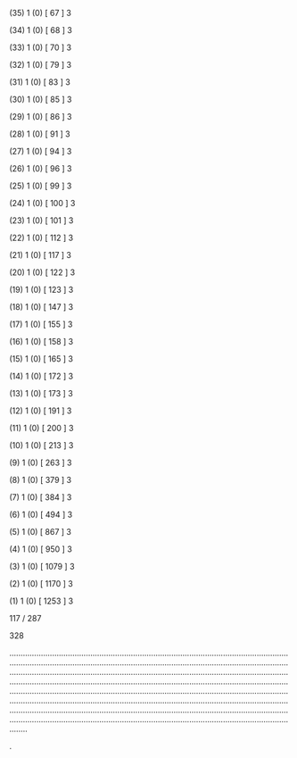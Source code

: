 (35) 1 (0) [ 67 ] 3 


(34) 1 (0) [ 68 ] 3 


(33) 1 (0) [ 70 ] 3 


(32) 1 (0) [ 79 ] 3 


(31) 1 (0) [ 83 ] 3 


(30) 1 (0) [ 85 ] 3 


(29) 1 (0) [ 86 ] 3 


(28) 1 (0) [ 91 ] 3 


(27) 1 (0) [ 94 ] 3 


(26) 1 (0) [ 96 ] 3 


(25) 1 (0) [ 99 ] 3 


(24) 1 (0) [ 100 ] 3 


(23) 1 (0) [ 101 ] 3 


(22) 1 (0) [ 112 ] 3 


(21) 1 (0) [ 117 ] 3 


(20) 1 (0) [ 122 ] 3 


(19) 1 (0) [ 123 ] 3 


(18) 1 (0) [ 147 ] 3 


(17) 1 (0) [ 155 ] 3 


(16) 1 (0) [ 158 ] 3 


(15) 1 (0) [ 165 ] 3 


(14) 1 (0) [ 172 ] 3 


(13) 1 (0) [ 173 ] 3 


(12) 1 (0) [ 191 ] 3 


(11) 1 (0) [ 200 ] 3 


(10) 1 (0) [ 213 ] 3 


(9) 1 (0) [ 263 ] 3 


(8) 1 (0) [ 379 ] 3 


(7) 1 (0) [ 384 ] 3 


(6) 1 (0) [ 494 ] 3 


(5) 1 (0) [ 867 ] 3 


(4) 1 (0) [ 950 ] 3 


(3) 1 (0) [ 1079 ] 3 


(2) 1 (0) [ 1170 ] 3 


(1) 1 (0) [ 1253 ] 3 


117 / 287 


328 


........................................................................................................................................................................................................................................................................................................................................................................................................................................................................................................................................................................................................................................................................................................................................................................................................................................................................................................................................................................................................................................ 


 


. 

